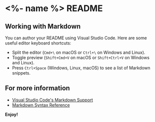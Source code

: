 # <%- name %> README

## Working with Markdown

You can author your README using Visual Studio Code. Here are some useful editor
keyboard shortcuts:

-   Split the editor (`Cmd+\` on macOS or `Ctrl+\` on Windows and Linux).
-   Toggle preview (`Shift+Cmd+V` on macOS or `Shift+Ctrl+V` on Windows and
    Linux).
-   Press `Ctrl+Space` (Windows, Linux, macOS) to see a list of Markdown
    snippets.

## For more information

-   [Visual Studio Code's Markdown Support](http://code.visualstudio.com/docs/languages/markdown)
-   [Markdown Syntax Reference](https://help.github.com/articles/markdown-basics/)

**Enjoy!**

